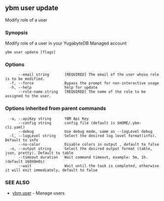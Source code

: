 ## ybm user update

Modify role of a user

### Synopsis

Modify role of a user in your YugabyteDB Managed account

```
ybm user update [flags]
```

### Options

```
      --email string       [REQUIRED] The email of the user whose role is to be modified.
  -f, --force              Bypass the prompt for non-interactive usage
  -h, --help               help for update
      --role-name string   [REQUIRED] The name of the role to be assigned to the user.
```

### Options inherited from parent commands

```
  -a, --apiKey string      YBM Api Key
      --config string      config file (default is $HOME/.ybm-cli.yaml)
      --debug              Use debug mode, same as --logLevel debug
  -l, --logLevel string    Select the desired log level format(info). Default to info
      --no-color           Disable colors in output , default to false
  -o, --output string      Select the desired output format (table, json, pretty). Default to table
      --timeout duration   Wait command timeout, example: 5m, 1h. (default 168h0m0s)
      --wait               Wait until the task is completed, otherwise it will exit immediately, default to false
```

### SEE ALSO

* [ybm user](ybm_user.md)	 - Manage users

